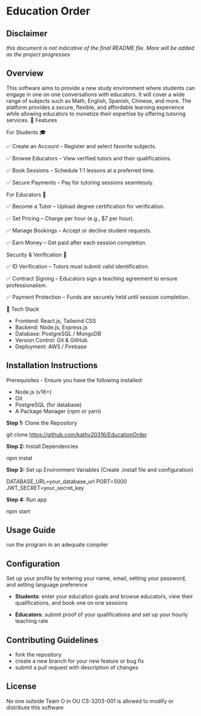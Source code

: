 # Education Order 

## Disclaimer
_this document is not indicative of the final README file. More will be added as the project progresses_

## Overview
This software aims to provide a new study environment  where students can engage in one on one conversations with educators. It will cover a wide range of subjects such as Math, English, Spanish, Chinese, and more. The platform provides a secure, flexible, and affordable learning experience while allowing educators to monetize their expertise by offering tutoring services.
🚀 Features​

For Students 🎓​

✅ Create an Account – Register and select favorite subjects.​

✅ Browse Educators – View verified tutors and their qualifications.​

✅ Book Sessions – Schedule 1:1 lessons at a preferred time.​

✅ Secure Payments – Pay for tutoring sessions seamlessly.​

For Educators 🏫​

✅ Become a Tutor – Upload degree certification for verification.​

✅ Set Pricing – Charge per hour (e.g., $7 per hour).​

✅ Manage Bookings – Accept or decline student requests.​

✅ Earn Money – Get paid after each session completion.​

Security & Verification 🔐​​

✅ ID Verification – Tutors must submit valid identification.​​

✅ Contract Signing – Educators sign a teaching agreement to ensure professionalism.​​

✅ Payment Protection – Funds are securely held until session completion.​​

🔧 Tech Stack​​
- Frontend: React.js, Tailwind CSS​​
- Backend: Node.js, Express.js​​
- Database: PostgreSQL / MongoDB​​
- Version Control: Git & GitHub​​
- Deployment: AWS / Firebase​​

## Installation Instructions
Prerequisites​​ - Ensure you have the following installed:​​
- Node.js (v16+)​​
- Git​​
- PostgreSQL (for database)​​
- A Package Manager (npm or yarn)​​

**Step 1:** Clone the Repository​​

git clone https://github.com/kathy20316/EducationOrder

**Step 2:** Install Dependencies ​

npm instal​

**Step 3:** Set up Environment Variables (Create .install file and configuration)​

DATABASE_URL=your_database_url​
PORT=5000​
JWT_SECRET=your_secret_key​

**Step 4:** Run app ​

npm start ​

## Usage Guide
run the program in an adequate compiler

## Configuration
Set up your profile by entering your name, email, setting your password, and setting language preference

- **Students**: enter your education goals and browse educators, view their qualifications, and book one on one sessions

- **Educators**: submit proof of your qualifications and set up your hourly teaching rate

## Contributing Guidelines
- fork the repository
- create a new branch for your new feature or bug fix
- submit a pull request with description of changes

## License
No one outside Team O in OU CS-3203-001 is allowed to modify or distribute this software
